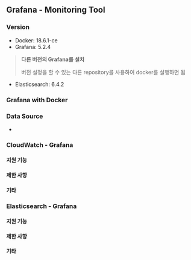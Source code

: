 ## Grafana - Monitoring Tool

### Version
- Docker: 18.6.1-ce
- Grafana: 5.2.4
 > **다른 버전의 Grafana를 설치**
 >
 > 버전 설정을 할 수 있는 다른 repository를 사용하여 docker를 실행하면 됨


- Elasticsearch: 6.4.2

### Grafana with Docker

### Data Source
-

### CloudWatch - Grafana
#### 지원 기능
#### 제한 사항
#### 기타

### Elasticsearch - Grafana
#### 지원 기능
#### 제한 사항
#### 기타
